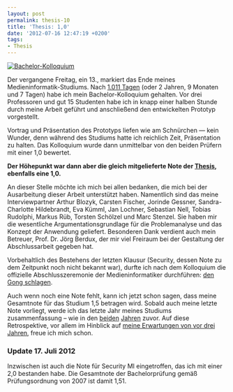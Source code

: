 ```yaml
---
layout: post
permalink: thesis-10
title: 'Thesis: 1,0'
date: '2012-07-16 12:47:19 +0200'
tags:
- Thesis
---
```

<p><a href="http://www.flickr.com/photos/tacker/7563783726/in/set-72157623378309778/"><img src="http://farm9.staticflickr.com/8284/7563783726_1649a7c561.jpg" alt="Bachelor-Kolloquium" /></a></p>
<p>Der vergangene Freitag, ein 13., markiert das Ende meines Medieninformatik-Studiums. Nach <a href="https://twitter.com/markusstudiert/status/4675985042">1.011 Tagen</a> (oder 2 Jahren, 9 Monaten und 7 Tagen) habe ich mein Bachelor-Kolloquium gehalten. Vor drei Professoren und gut 15 Studenten habe ich in knapp einer halben Stunde durch meine Arbeit geführt und anschließend den entwickelten Prototyp vorgestellt.</p>
<p>Vortrag und Präsentation des Prototyps liefen wie am Schnürchen &mdash; kein Wunder, denn während des Studiums hatte ich reichlich Zeit, Präsentation zu halten. Das Kolloquium wurde dann unmittelbar von den beiden Prüfern mit einer 1,0 bewertet. </p>
<p><strong>Der Höhepunkt war dann aber die gleich mitgelieferte Note der <a href="/thesis-abstract" title="Thesis: Abstract">Thesis</a>, ebenfalls eine 1,0. </strong></p>
<p>An dieser Stelle möchte ich mich bei allen bedanken, die mich bei der Ausarbeitung dieser Arbeit unterstützt haben. Namentlich sind das meine Interviewpartner Arthur Blozyk, Carsten Fischer, Jorinde Gessner, Sandra-Charlotte Hildebrandt, Eva Kümml, Jan Lochner, Sebastian Nell, Tobias Rudolphi, Markus Rüb, Torsten Schölzel und Marc Stenzel. Sie haben mir die wesentliche Argumentationsgrundlage für die Problemanalyse und das Konzept der Anwendung geliefert. Besonderen Dank verdient auch mein Betreuer, Prof. Dr. Jörg Berdux, der mir viel Freiraum bei der Gestaltung der Abschlussarbeit gegeben hat.</p>
<p>Vorbehaltlich des Bestehens der letzten Klausur (Security, dessen Note zu dem Zeitpunkt noch nicht bekannt war), durfte ich nach dem Kolloquium die offizielle Abschlusszeremonie der Medieninformatiker durchführen: <a href="/offizielles-abschluszeremoniell" title="Offizielles Abschlußzeremoniell">den Gong schlagen</a>.</p>
<p>Auch wenn noch eine Note fehlt, kann ich jetzt schon sagen, dass meine Gesamtnote für das Studium 1,5 betragen wird. Sobald auch meine letzte Note vorliegt, werde ich das letzte Jahr meines Studiums zusammenfassung &ndash; wie in den <a href="/zwischenfazit-nach-einem-jahr" title="Zwischenfazit nach einem Jahr">beiden</a> <a href="/zwischenfazit-nach-zwei-jahren" title="Zwischenfazit nach zwei Jahren">Jahren</a> zuvor. Auf diese Retrospektive, vor allem im Hinblick auf <a href="http://m.tacker.org/blog/1574.erststudium-mit-29-dank-aufstiegsstipendium.html">meine Erwartungen von vor drei Jahren</a>, freue ich mich schon.</p>
<h3 class="textimage">Update 17. Juli 2012</h3>
<p>Inzwischen ist auch die Note für Security MI eingetroffen, das ich mit einer 2,0 bestanden habe. Die Gesamtnote der Bachelorprüfung gemäß Prüfungsordnung von 2007 ist damit 1,51.</p>
